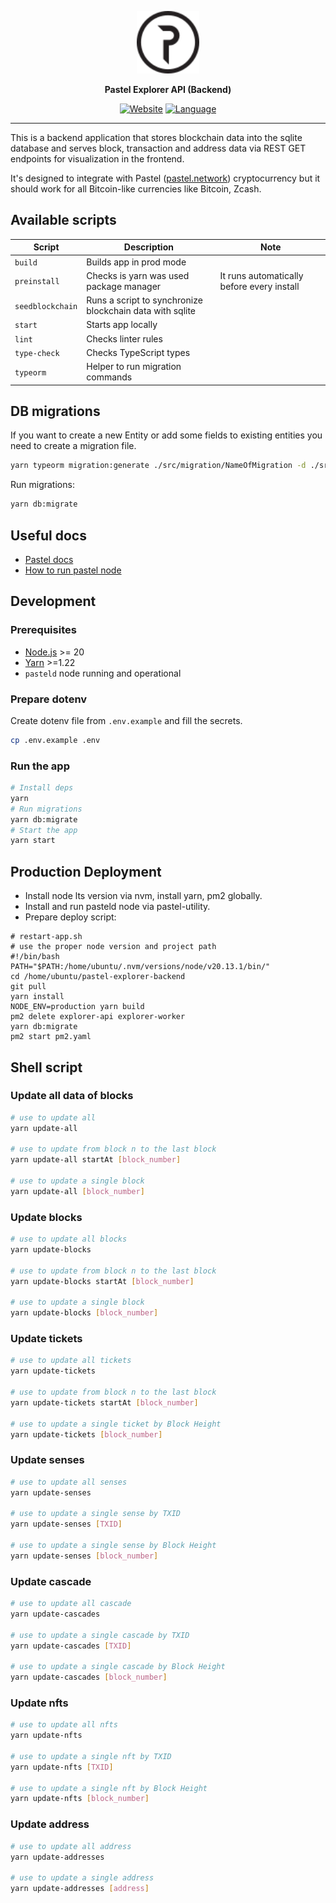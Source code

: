 <div align=center>

  [<img height="100px" src="src/assets/pastel-logo.svg" />](https://pastel.network/)

</div>

<p align=center>
  <b>Pastel Explorer API (Backend)</b>
</p>

<div align=center>

  [![Website](https://img.shields.io/website?down_color=lightgrey&down_message=offline&up_color=blue&up_message=online&url=https%3A%2F%2Fshields.io)](https://explorer.pastel.network/)
  [![Language](https://img.shields.io/badge/language-Typescript-%232b7489)](https://github.com/pastelnetwork/pastel-electron-wallet/search?q=typescript)

</div>

---

This is a backend application that stores blockchain data into the sqlite database and serves block, transaction and address data via REST GET endpoints for visualization in the frontend.

It's designed to integrate with Pastel ([pastel.network](https://pastel.network)) cryptocurrency but it should work for all Bitcoin-like currencies like Bitcoin, Zcash.

## Available scripts

| Script           | Description                                              | Note                                       |
| ---------------- | -------------------------------------------------------- | ------------------------------------------ |
| `build`          | Builds app in prod mode                                  |                                            |
| `preinstall`     | Checks is yarn was used package manager                  | It runs automatically before every install |
| `seedblockchain` | Runs a script to synchronize blockchain data with sqlite |                                            |
| `start`          | Starts app locally                                       |                                            |
| `lint`           | Checks linter rules                                      |                                            |
| `type-check`     | Checks TypeScript types                                  |                                            |
| `typeorm `       | Helper to run migration commands                         |                                            |

## DB migrations

If you want to create a new Entity or add some fields to existing entities you need to create a migration file.

```bash
yarn typeorm migration:generate ./src/migration/NameOfMigration -d ./src/datasourcecon.ts

```

Run migrations:

```bash
yarn db:migrate
```

## Useful docs

- [Pastel docs](https://docs.pastel.network/)
- [How to run pastel node](https://docs.pastel.network/development-guide/quickstart-running-a-node)

## Development

### Prerequisites

- [Node.js](https://nodejs.org/en/) >= 20
- [Yarn](https://classic.yarnpkg.com/lang/en/) >=1.22
- `pasteld` node running and operational

### Prepare dotenv

Create dotenv file from `.env.example` and fill the secrets.

```bash
cp .env.example .env
```

### Run the app

```bash
# Install deps
yarn
# Run migrations
yarn db:migrate
# Start the app
yarn start
```

## Production Deployment

- Install node lts version via nvm, install yarn, pm2 globally.
- Install and run pasteld node via pastel-utility.
- Prepare deploy script:

```
# restart-app.sh
# use the proper node version and project path
#!/bin/bash
PATH="$PATH:/home/ubuntu/.nvm/versions/node/v20.13.1/bin/"
cd /home/ubuntu/pastel-explorer-backend
git pull
yarn install
NODE_ENV=production yarn build
pm2 delete explorer-api explorer-worker
yarn db:migrate
pm2 start pm2.yaml
```

## Shell script

### Update all data of blocks

```bash
# use to update all
yarn update-all

# use to update from block n to the last block
yarn update-all startAt [block_number]

# use to update a single block
yarn update-all [block_number]
```

### Update blocks

```bash
# use to update all blocks
yarn update-blocks

# use to update from block n to the last block
yarn update-blocks startAt [block_number]

# use to update a single block
yarn update-blocks [block_number]
```

### Update tickets

```bash
# use to update all tickets
yarn update-tickets

# use to update from block n to the last block
yarn update-tickets startAt [block_number]

# use to update a single ticket by Block Height
yarn update-tickets [block_number]
```

### Update senses

```bash
# use to update all senses
yarn update-senses

# use to update a single sense by TXID
yarn update-senses [TXID]

# use to update a single sense by Block Height
yarn update-senses [block_number]
```

### Update cascade

```bash
# use to update all cascade
yarn update-cascades

# use to update a single cascade by TXID
yarn update-cascades [TXID]

# use to update a single cascade by Block Height
yarn update-cascades [block_number]
```

### Update nfts

```bash
# use to update all nfts
yarn update-nfts

# use to update a single nft by TXID
yarn update-nfts [TXID]

# use to update a single nft by Block Height
yarn update-nfts [block_number]
```

### Update address

```bash
# use to update all address
yarn update-addresses

# use to update a single address
yarn update-addresses [address]
